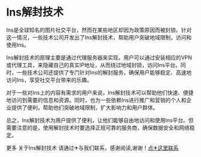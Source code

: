 # Ins解封技术

Ins是全球知名的图片社交平台，然而在某些地区却因为政策原因而被封锁。针对这一情况，一些技术公司开发出了Ins解封技术，帮助用户突破地域限制，访问和使用Ins。

Ins解封技术的原理主要是通过代理服务器来实现。用户可以通过安装相应的VPN或代理工具，来隐藏自己的真实IP地址，从而绕过地域封锁，访问Ins平台。同时，一些技术公司还提供了专门针对Ins的解封服务，确保用户能够稳定、高速地访问Ins，享受社交平台带来的乐趣。

对于一些对Ins上的内容有需求的用户来说，Ins解封技术可以帮助他们快速、便捷地访问到需要的信息和资源。同时，也为一些依赖Ins进行推广和营销的个人和企业提供了便利，帮助他们突破地域限制，扩大影响力和用户群体。

总之，Ins解封技术为用户提供了便利，让他们能够自由地访问和使用Ins平台。但需要注意的是，使用解封技术时要选择正规可靠的服务商，确保数据安全和网络稳定。

更多 关于Ins解封技术 请通过✈与我们联系，感谢阅读,谢谢！[点✈这里联系](https://d.k02.cc)